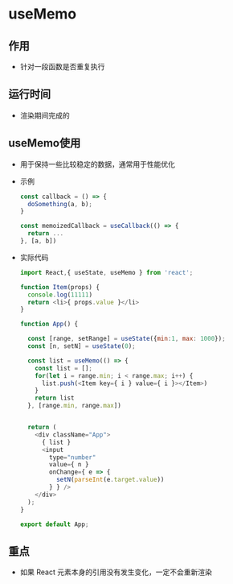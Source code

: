# useMemo

## 作用

+ 针对一段函数是否重复执行

## 运行时间

+ 渲染期间完成的

## useMemo使用

+ 用于保持一些比较稳定的数据，通常用于性能优化

+ 示例

    ```js
    const callback = () => {
      doSomething(a, b);
    }

    const memoizedCallback = useCallback(() => {
      return ...
    }, [a, b])
    ```

+ 实际代码

    ```js
    import React,{ useState, useMemo } from 'react';

    function Item(props) {
      console.log(11111)
      return <li>{ props.value }</li>
    }

    function App() {

      const [range, setRange] = useState({min:1, max: 1000});
      const [n, setN] = useState(0);

      const list = useMemo(() => {
        const list = [];
        for(let i = range.min; i < range.max; i++) {
          list.push(<Item key={ i } value={ i }></Item>)
        }
        return list
      }, [range.min, range.max])


      return (
        <div className="App">
          { list }
          <input
            type="number"
            value={ n }
            onChange={ e => {
              setN(parseInt(e.target.value))
            } } />
        </div>
      );
    }

    export default App;
    ```

## 重点

+ 如果 React 元素本身的引用没有发生变化，一定不会重新渲染
